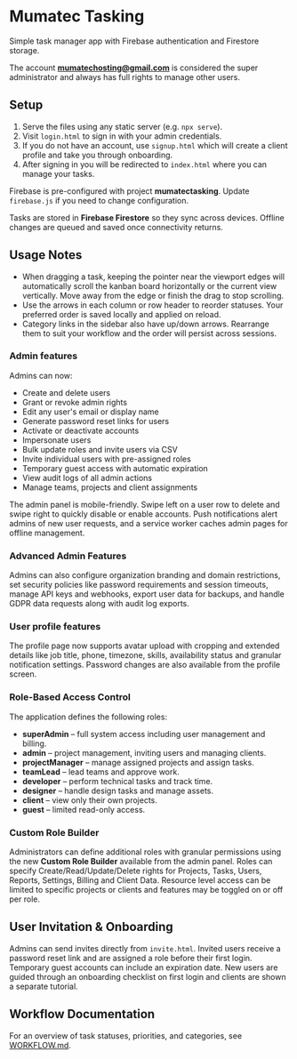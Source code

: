# Mumatec Tasking

Simple task manager app with Firebase authentication and Firestore storage.

The account **mumatechosting@gmail.com** is considered the super administrator
and always has full rights to manage other users.

## Setup

1. Serve the files using any static server (e.g. `npx serve`).
2. Visit `login.html` to sign in with your admin credentials.
3. If you do not have an account, use `signup.html` which will create a client
   profile and take you through onboarding.
4. After signing in you will be redirected to `index.html` where you can manage
   your tasks.

Firebase is pre-configured with project **mumatectasking**. Update `firebase.js`
 if you need to change configuration.

Tasks are stored in **Firebase Firestore** so they sync across devices. Offline
changes are queued and saved once connectivity returns.

## Usage Notes

- When dragging a task, keeping the pointer near the viewport edges will
  automatically scroll the kanban board horizontally or the current view
  vertically. Move away from the edge or finish the drag to stop scrolling.
- Use the arrows in each column or row header to reorder statuses. Your
  preferred order is saved locally and applied on reload.
- Category links in the sidebar also have up/down arrows. Rearrange them to
  suit your workflow and the order will persist across sessions.

### Admin features

Admins can now:

- Create and delete users
- Grant or revoke admin rights
- Edit any user's email or display name
- Generate password reset links for users
- Activate or deactivate accounts
- Impersonate users
- Bulk update roles and invite users via CSV
- Invite individual users with pre-assigned roles
- Temporary guest access with automatic expiration
- View audit logs of all admin actions
- Manage teams, projects and client assignments

The admin panel is mobile-friendly. Swipe left on a user row to delete and
swipe right to quickly disable or enable accounts. Push notifications alert
admins of new user requests, and a service worker caches admin pages for
offline management.

### Advanced Admin Features

Admins can also configure organization branding and domain restrictions, set
security policies like password requirements and session timeouts, manage API
keys and webhooks, export user data for backups, and handle GDPR data requests
along with audit log exports.

### User profile features

The profile page now supports avatar upload with cropping and extended details
like job title, phone, timezone, skills, availability status and granular
notification settings. Password changes are also available from the profile
screen.

### Role-Based Access Control

The application defines the following roles:

- **superAdmin** – full system access including user management and billing.
- **admin** – project management, inviting users and managing clients.
- **projectManager** – manage assigned projects and assign tasks.
- **teamLead** – lead teams and approve work.
- **developer** – perform technical tasks and track time.
- **designer** – handle design tasks and manage assets.
- **client** – view only their own projects.
- **guest** – limited read-only access.



### Custom Role Builder

Administrators can define additional roles with granular permissions using the new
**Custom Role Builder** available from the admin panel. Roles can specify
Create/Read/Update/Delete rights for Projects, Tasks, Users, Reports, Settings,
Billing and Client Data. Resource level access can be limited to specific
projects or clients and features may be toggled on or off per role.

## User Invitation & Onboarding

Admins can send invites directly from `invite.html`. Invited users receive a password
reset link and are assigned a role before their first login. Temporary guest
accounts can include an expiration date. New users are guided through an
onboarding checklist on first login and clients are shown a separate tutorial.


## Workflow Documentation
For an overview of task statuses, priorities, and categories, see [WORKFLOW.md](./WORKFLOW.md).
